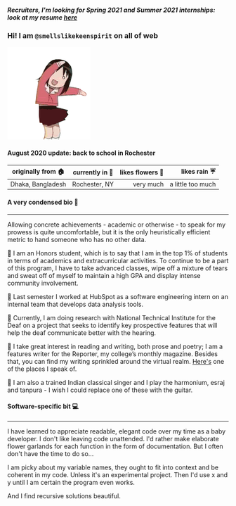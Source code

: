 
#### *Recruiters, I'm looking for **Spring 2021** and Summer 2021 internships: look at my resume [here](https://github.com/smellslikekeenspirit/smellslikekeenspirit/blob/master/PriontiNasirResume.pdf)*
### Hi! I am `@smellslikekeenspirit` on all of web 

![](hi.gif)

<h4> August 2020 update: back to school in Rochester </h4>

| originally from 🏠 | currently in 📍 | likes flowers :bouquet: | likes rain ☔ |
|----------|:-------------:|---------:|---------:|
| Dhaka, Bangladesh|Rochester, NY  |very much| a little too much|

#### A very condensed bio :cherry_blossom:
---
Allowing concrete achievements - academic or otherwise - to speak for my prowess is quite uncomfortable, but it is the only heuristically efficient metric to hand someone who has no other data. 

:tulip: I am an Honors student, which is to say that I am in the top 1% of students in terms of academics and extracurricular activities. To continue to be a part of this program, I have to take advanced classes, wipe off a mixture of tears and sweat off of myself to maintain a high GPA and display intense community involvement. 

:maple_leaf: Last semester I worked at HubSpot as a software engineering intern on an internal team that develops data analysis tools. 

:sunflower: Currently, I am doing research with National Technical Institute for the Deaf on a project that seeks to identify key prospective features that will help the deaf communicate better with the hearing. 

:hibiscus: I take great interest in reading and writing, both prose and poetry; I am a features writer for the Reporter, my college’s monthly magazine. Besides that, you can find my writing sprinkled around the virtual realm. [Here's](https://medium.com/@priontidipitanasir) one of the places I speak of. 

:rose: I am also a trained Indian classical singer and I play the harmonium, esraj and tanpura - I wish I could replace one of these with the guitar.

#### Software-specific bit :computer:
---
I have learned to appreciate readable, elegant code over my time as a baby developer. I don't like leaving code unattended. I'd rather make elaborate flower garlands for each function in the form of documentation. But I often don't have the time to do so...

I am picky about my variable names, they ought to fit into context and be coherent in my code. Unless it's an experimental project. Then I'd use x and y until I am certain the program even works. 

And I find recursive solutions beautiful. 
